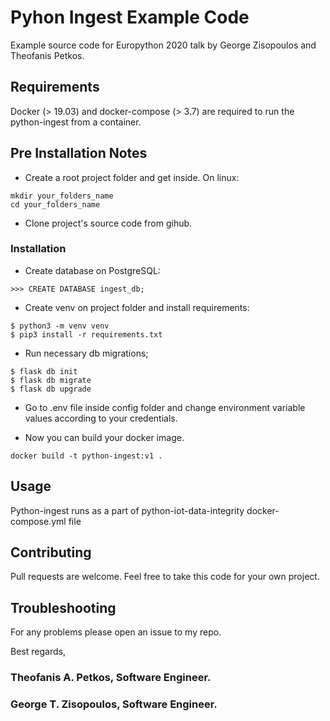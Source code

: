 # Pyhon Ingest Example Code
Example source code for Europython 2020 talk by George Zisopoulos and Theofanis Petkos.

## Requirements
Docker (> 19.03) and docker-compose (> 3.7) are required to run the python-ingest from a container.

## Pre Installation Notes

* Create a root project folder and get inside. On linux:
```
mkdir your_folders_name
cd your_folders_name
```
* Clone project's source code from gihub.

### Installation

* Create database on PostgreSQL:
```
>>> CREATE DATABASE ingest_db;
```
* Create venv on project folder and install requirements:
```
$ python3 -m venv venv
$ pip3 install -r requirements.txt
```
* Run necessary db migrations;
```
$ flask db init
$ flask db migrate
$ flask db upgrade
```
* Go to .env file inside config folder and change environment variable values according to your credentials.

* Now you can build your docker image.
```
docker build -t python-ingest:v1 .
```

## Usage

Python-ingest runs as a part of python-iot-data-integrity docker-compose.yml file

## Contributing

Pull requests are welcome. Feel free to take this code for your own project.

## Troubleshooting

For any problems please open an issue to my repo.

Best regards,
### Theofanis A. Petkos, Software Engineer.
### George T. Zisopoulos, Software Engineer.